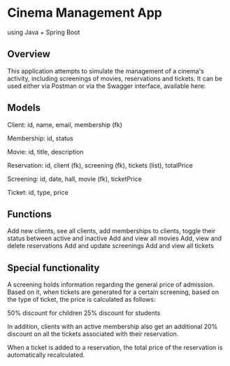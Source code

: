 # Cinema Management App
using Java + Spring Boot

## Overview

This application attempts to simulate the management of a cinema's activity, including screenings of
movies, reservations and tickets. It can be used either via Postman or via the Swagger interface,
available here: 

## Models

Client: id, name, email, membership (fk)

Membership: id, status

Movie: id, title, description

Reservation: id, client (fk), screening (fk), tickets (list), totalPrice

Screening: id, date, hall, movie (fk), ticketPrice

Ticket: id, type, price

## Functions

Add new clients, see all clients, add memberships to clients, toggle their status between active and inactive
Add and view all movies
Add, view and delete reservations
Add and update screenings
Add and view all tickets

## Special functionality
A screening holds information regarding the general price of admission. Based on it, when tickets are generated
for a certain screening, based on the type of ticket, the price is calculated as follows:

50% discount for children
25% discount for students

In addition, clients with an active membership also get an additional 20% discount on all the tickets associated
with their reservation.

When a ticket is added to a reservation, the total price of the reservation is automatically recalculated.
